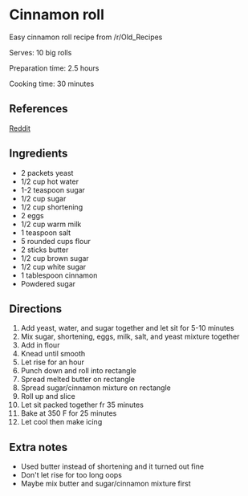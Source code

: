 # Cinnamon roll

Easy cinnamon roll recipe from /r/Old_Recipes

Serves: 10 big rolls

Preparation time: 2.5 hours

Cooking time: 30 minutes

## References

[Reddit](https://www.reddit.com/r/Old_Recipes/comments/c2qt5k/i_wanted_to_share_my_tennesseean_grandmothers/)

## Ingredients

- 2 packets yeast
- 1/2 cup hot water
- 1-2 teaspoon sugar
- 1/2 cup sugar
- 1/2 cup shortening
- 2 eggs
- 1/2 cup warm milk
- 1 teaspoon salt
- 5 rounded cups flour
- 2 sticks butter
- 1/2 cup brown sugar
- 1/2 cup white sugar
- 1 tablespoon cinnamon
- Powdered sugar

## Directions

1. Add yeast, water, and sugar together and let sit for 5-10 minutes
2. Mix sugar, shortening, eggs, milk, salt, and yeast mixture together
3. Add in flour
4. Knead until smooth
5. Let rise for an hour
6. Punch down and roll into rectangle
7. Spread melted butter on rectangle
8. Spread sugar/cinnamon mixture on rectangle
9. Roll up and slice
10. Let sit packed together fr 35 minutes
11. Bake at 350 F for 25 minutes
12. Let cool then make icing

## Extra notes

- Used butter instead of shortening and it turned out fine
- Don't let rise for too long oops
- Maybe mix butter and sugar/cinnamon mixture first
